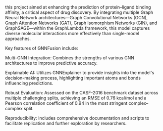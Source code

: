 this project aimed at enhancing the prediction of protein–ligand binding affinity, a critical aspect of drug discovery. By integrating multiple Graph Neural Network architectures—Graph Convolutional Networks (GCN), Graph Attention Networks (GAT), Graph Isomorphism Networks (GIN), and GraphSAGE—within the GraphLambda framework, this model captures diverse molecular interactions more effectively than single-model approaches.

Key features of GNNFusion include:

Multi-GNN Integration: Combines the strengths of various GNN architectures to improve predictive accuracy.

Explainable AI: Utilizes GNNExplainer to provide insights into the model's decision-making process, highlighting important atoms and bonds influencing predictions.

Robust Evaluation: Assessed on the CASF-2016 benchmark dataset across multiple challenging splits, achieving an RMSE of 0.76 kcal/mol and a Pearson correlation coefficient of 0.94 in the most stringent complex–complex split.

Reproducibility: Includes comprehensive documentation and scripts to facilitate replication and further exploration by researchers.

